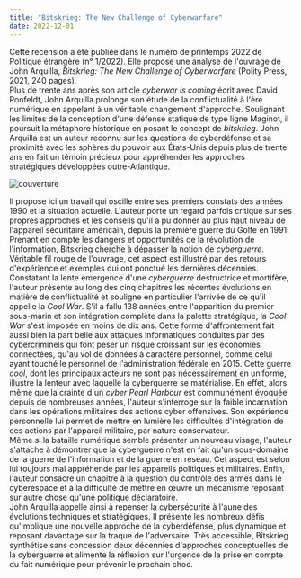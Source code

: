 ```yaml
---
title: "Bitskrieg: The New Challenge of Cyberwarfare"
date: 2022-12-01
---
```

Cette recension a été publiée dans le numéro de printemps 2022 de
Politique étrangère (n° 1/2022). Elle propose une analyse de l'ouvrage
de John Arquilla, *Bitskrieg: The New Challenge of Cyberwarfare* (Polity
Press, 2021, 240 pages).\
Plus de trente ans après son article *cyberwar is coming* écrit avec
David Ronfeldt, John Arquilla prolonge son étude de la conflictualité à
l'ère numérique en appelant à un véritable changement d'approche.
Soulignant les limites de la conception d'une défense statique de type
ligne Maginot, il poursuit la métaphore historique en posant le concept
de *bitskrieg*. John Arquilla est un auteur reconnu sur les questions de
cyberdéfense et sa proximité avec les sphères du pouvoir aux États-Unis
depuis plus de trente ans en fait un témoin précieux pour appréhender
les approches stratégiques développées outre-Atlantique.

![couverture](static/images/Bitskrieg.jpg)

Il propose ici un travail qui oscille entre ses premiers constats des
années 1990 et la situation actuelle. L'auteur porte un regard parfois
critique sur ses propres approches et les conseils qu'il a pu donner au
plus haut niveau de l'appareil sécuritaire américain, depuis la première
guerre du Golfe en 1991. Prenant en compte les dangers et opportunités
de la révolution de l'information, Bitskrieg cherche à dépasser la
notion de *cyberguerre*. Véritable fil rouge de l'ouvrage, cet aspect
est illustré par des retours d'expérience et exemples qui ont ponctué
les dernières décennies.\
Constatant la lente émergence d'une *cyberguerre* destructrice et
mortifère, l'auteur présente au long des cinq chapitres les récentes
évolutions en matière de conflictualité et souligne en particulier
l'arrivée de ce qu'il appelle la *Cool War*. S'il a fallu 138 années
entre l'apparition du premier sous-marin et son intégration complète
dans la palette stratégique, la *Cool War* s'est imposée en moins de dix
ans. Cette forme d'affrontement fait aussi bien la part belle aux
attaques informatiques conduites par des cybercriminels qui font peser
un risque croissant sur les économies connectées, qu'au vol de données à
caractère personnel, comme celui ayant touché le personnel de
l'administration fédérale en 2015. Cette guerre *cool*, dont les
principaux acteurs ne sont pas nécessairement en uniforme, illustre la
lenteur avec laquelle la cyberguerre se matérialise. En effet, alors
même que la crainte d'un *cyber Pearl Harbour* est communément évoquée
depuis de nombreuses années, l'auteur s'interroge sur la faible
incarnation dans les opérations militaires des actions cyber offensives.
Son expérience personnelle lui permet de mettre en lumière les
difficultés d'intégration de ces actions par l'appareil militaire, par
nature conservateur.\
Même si la bataille numérique semble présenter un nouveau visage,
l'auteur s'attache à démontrer que la cyberguerre n'est en fait qu'un
sous-domaine de la guerre de l'information et de la guerre en réseau.
Cet aspect est selon lui toujours mal appréhendé par les appareils
politiques et militaires. Enfin, l'auteur consacre un chapitre à la
question du contrôle des armes dans le cyberespace et à la difficulté de
mettre en œuvre un mécanisme reposant sur autre chose qu'une politique
déclaratoire.\
John Arquilla appelle ainsi à repenser la cybersécurité à l'aune des
évolutions techniques et stratégiques. Il présente les nombreux défis
qu'implique une nouvelle approche de la cyberdéfense, plus dynamique et
reposant davantage sur la traque de l'adversaire. Très accessible,
Bitskrieg synthétise sans concession deux décennies d'approches
conceptuelles de la cyberguerre et alimente la réflexion sur l'urgence
de la prise en compte du fait numérique pour prévenir le prochain choc.
